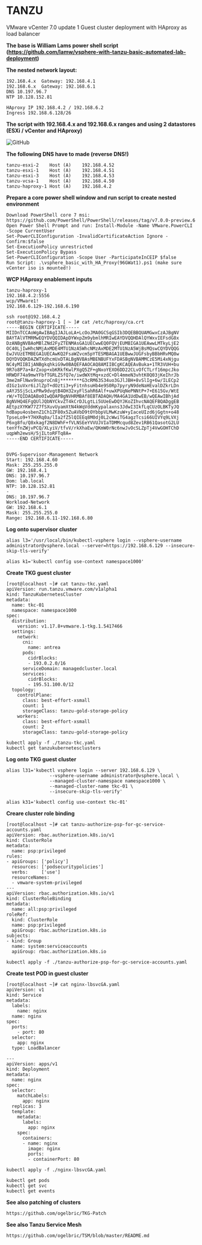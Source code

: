 # TANZU
VMware vCenter 7.0 update 1 Guest cluster deployment with HAproxy as load balancer

**The base is William Lams power shell script (https://github.com/lamw/vsphere-with-tanzu-basic-automated-lab-deployment)**


**The nested network layout:**

```
192.168.4.x  Gateway: 192.168.4.1
192.168.6.x  Gateway: 192.168.6.1
DNS 10.197.96.7
NTP 10.128.152.81

HAproxy IP 192.168.4.2 / 192.168.6.2
Ingress 192.168.6.128/26
```

**The script with 192.168.4.x and 192.168.6.x ranges and using 2 datastores (ESXi / vCenter and HAproxy)**

![GitHub](vsphere_basic_with_HA_Proxy(96GWat1).ps1)

**The following DNS have to made (reverse DNS!)** 

```
tanzu-esxi-2	Host (A)	192.168.4.52
tanzu-esxi-1	Host (A)	192.168.4.51
tanzu-esxi-3	Host (A)	192.168.4.53
tanzu-vcsa-1	Host (A)	192.168.4.50
tanzu-haproxy-1	Host (A)	192.168.4.2
```

**Prepare a core power shell window and run script to create nested environment**

```
Download PowerShell core 7 msi: https://github.com/PowerShell/PowerShell/releases/tag/v7.0.0-preview.6
Open Power Shell Prompt and run: Install-Module -Name VMware.PowerCLI -Scope CurrentUser
Set-PowerCLIConfiguration -InvalidCertificateAction Ignore -Confirm:$false
Set-ExecutionPolicy unrestricted
Set-ExecutionPolicy Bypass
Set-PowerCLIConfiguration -Scope User -ParticipateInCEIP $false
Run Script: .\vsphere_basic_with_HA_Proxy(96GWat1).ps1 (make sure vCenter iso is mounted!)
```

**WCP HAproxy enablement inputs**

```
tanzu-haproxy-1
192.168.4.2:5556
wcp/VMware1!
192.168.6.129-192.168.6.190

ssh root@192.168.4.2
root@tanzu-haproxy-1 [ ~ ]# cat /etc/haproxy/ca.crt
-----BEGIN CERTIFICATE-----
MIIDnTCCAoWgAwIBAgIJAJLoLA+LcOoJMA0GCSqGSIb3DQEBBQUAMGwxCzAJBgNV
BAYTAlVTMRMwEQYDVQQIDApDYWxpZm9ybmlhMRIwEAYDVQQHDAlQYWxvIEFsdG8x
DzANBgNVBAoMBlZNd2FyZTENMAsGA1UECwwEQ0FQVjEUMBIGA1UEAwwLMTkyLjE2
OC40LjIwHhcNMjAxMDE4MTU1NzA5WhcNMzAxMDE2MTU1NzA5WjBsMQswCQYDVQQG
EwJVUzETMBEGA1UECAwKQ2FsaWZvcm5pYTESMBAGA1UEBwwJUGFsbyBBbHRvMQ8w
DQYDVQQKDAZWTXdhcmUxDTALBgNVBAsMBENBUFYxFDASBgNVBAMMCzE5Mi4xNjgu
NC4yMIIBIjANBgkqhkiG9w0BAQEFAAOCAQ8AMIIBCgKCAQEAvBuka+1TR3VUH+bu
9R7o8P7a+ArZxop+xbKRkfKwlPXgQ5ZF+gNxoYEXO6DD22CLvOfCTLrf16mpcJko
HRWDF74a9mwYFbfTGRLZSfQ7e/iwdWXtMq+xzdC+Dl4mmeN3vhtK0Q03jKeIhrJb
3me2mFlNwx9nuproCn8j********G3cRM63S34uo3GJlJBH+8vSlIg+6w/ILECp2
dIGz1uVxr6iJlZpT+dOzti3+yFitnhsuHb4e9S0Rp7pyryN9deNaHEvalDZkrLDn
aAYJ5SjScLxPRw9dvgtB4OH32xyFlSahR6Alf+uwXPUqNePNNtP+7+E615Gv/WtE
rW/+TQIDAQABo0IwQDAPBgNVHRMBAf8EBTADAQH/MA4GA1UdDwEB/wQEAwIBhjAd
BgNVHQ4EFgQUlJQbNYCkvZT4kCrDJLgtLi5UUeEwDQYJKoZIhvcNAQEFBQADggEB
AEtpzXYKW77Z7fSXuvUyamXtN4kWqVddmKypalaxns3JdwI3IkfLqCUzOLBKTyJQ
hdBapu4osbenZ1Ch1ZF80x5ZuAVbD9tOYbbpVLMwKzuW+yIaceUIzd6jGgtn+o48
TpseLo9+Y7HXRq0a/lIa2fZ5lQIEEq8M0dj0L2cWwiTG4agzTcsi66UIVYq9LVXj
P6xg8fu/Q8xkagf2N8DWhF+fVLNSEeYVVUJVIaTDMMcqud8Zev1RB61QasotG2LU
tenYfnZWjvPCQ/XLyiV/tfvV/rkXhaEw/QKmW0rNc6nwJvOcSLZpTj4VwGOHTChD
uqpWh2ewsH/5jILtoRFTq8A=
-----END CERTIFICATE-----


DVPG-Supervisor-Management Network
Start: 192.168.4.60
Mask: 255.255.255.0
GW: 192.168.4.1
DNS: 10.197.96.7   
Dom: lab.local
NTP: 10.128.152.81
-
DNS: 10.197.96.7
Workload-Network
GW: 192.168.6.1
Mask: 255.255.255.0
Range: 192.168.6.11-192.168.6.80

```

**Log onto supervisor cluster**

```
alias l3='/usr/local/bin/kubectl-vsphere login --vsphere-username administrator@vsphere.local --server=https://192.168.6.129 --insecure-skip-tls-verify'

alias k1='kubectl config use-context namespace1000'
```

**Create TKG guest cluster**

```
[root@localhost ~]# cat tanzu-tkc.yaml
apiVersion: run.tanzu.vmware.com/v1alpha1
kind: TanzuKubernetesCluster
metadata:
  name: tkc-01
  namespace: namespace1000
spec:
  distribution:
    version: v1.17.8+vmware.1-tkg.1.5417466
  settings:
    network:
      cni:
        name: antrea
      pods:
        cidrBlocks:
        - 193.0.2.0/16
      serviceDomain: managedcluster.local
      services:
        cidrBlocks:
        - 195.51.100.0/12
  topology:
    controlPlane:
      class: best-effort-xsmall
      count: 1
      storageClass: tanzu-gold-storage-policy
    workers:
      class: best-effort-xsmall
      count: 2
      storageClass: tanzu-gold-storage-policy
```

```
kubectl apply -f ./tanzu-tkc.yaml
kubectl get tanzukubernetesclusters

```

**Log onto TKG guest cluster**

```
alias l31='kubectl vsphere login --server 192.168.6.129 \
                --vsphere-username administrator@vsphere.local \
                --managed-cluster-namespace namespace1000 \
                --managed-cluster-name tkc-01 \
                --insecure-skip-tls-verify'

alias k31='kubectl config use-context tkc-01'
```

**Creare cluster role binding**

```
[root@localhost ~]# cat tanzu-authorize-psp-for-gc-service-accounts.yaml
apiVersion: rbac.authorization.k8s.io/v1
kind: ClusterRole
metadata:
  name: psp:privileged
rules:
- apiGroups: ['policy']
  resources: ['podsecuritypolicies']
  verbs:     ['use']
  resourceNames:
  - vmware-system-privileged
---
apiVersion: rbac.authorization.k8s.io/v1
kind: ClusterRoleBinding
metadata:
  name: all:psp:privileged
roleRef:
  kind: ClusterRole
  name: psp:privileged
  apiGroup: rbac.authorization.k8s.io
subjects:
- kind: Group
  name: system:serviceaccounts
  apiGroup: rbac.authorization.k8s.io
```

```
kubectl apply -f ./tanzu-authorize-psp-for-gc-service-accounts.yaml
```
**Create test POD in guest cluster**

```
[root@localhost ~]# cat nginx-lbsvcGA.yaml
apiVersion: v1
kind: Service
metadata:
  labels:
    name: nginx
  name: nginx
spec:
  ports:
    - port: 80
  selector:
    app: nginx
  type: LoadBalancer

---
apiVersion: apps/v1
kind: Deployment
metadata:
  name: nginx
spec:
  selector:
    matchLabels:
      app: nginx
  replicas: 3
  template:
    metadata:
      labels:
        app: nginx
    spec:
      containers:
      - name: nginx
        image: nginx
        ports:
        - containerPort: 80
```

```
kubectl apply -f ./nginx-lbsvcGA.yaml

kubectl get pods
kubectl get svc
kubectl get events
```

**See also patching of clusters**

```
https://github.com/ogelbric/TKG-Patch
```

**See also Tanzu Service Mesh**

```
https://github.com/ogelbric/TSM/blob/master/README.md
```




